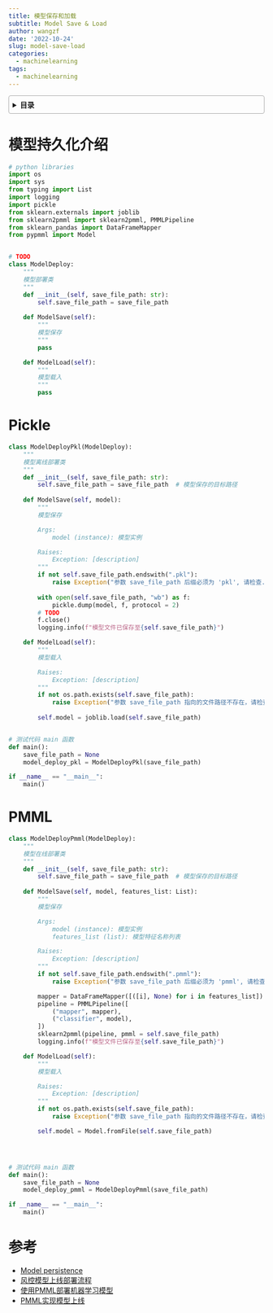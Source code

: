 ```yaml
---
title: 模型保存和加载
subtitle: Model Save & Load
author: wangzf
date: '2022-10-24'
slug: model-save-load
categories:
  - machinelearning
tags:
  - machinelearning
---
```


<style>
details {
    border: 1px solid #aaa;
    border-radius: 4px;
    padding: .5em .5em 0;
}
summary {
    font-weight: bold;
    margin: -.5em -.5em 0;
    padding: .5em;
}
details[open] {
    padding: .5em;
}
details[open] summary {
    border-bottom: 1px solid #aaa;
    margin-bottom: .5em;
}
img {
    pointer-events: none;
}
</style>

<details><summary>目录</summary><p>

- [模型持久化介绍](#模型持久化介绍)
- [Pickle](#pickle)
- [PMML](#pmml)
- [参考](#参考)
</p></details><p></p>

# 模型持久化介绍

```python
# python libraries
import os
import sys
from typing import List
import logging
import pickle
from sklearn.externals import joblib
from sklearn2pmml import sklearn2pmml, PMMLPipeline
from sklearn_pandas import DataFrameMapper
from pypmml import Model


# TODO
class ModelDeploy:
    """
    模型部署类
    """
    def __init__(self, save_file_path: str):
        self.save_file_path = save_file_path
    
    def ModelSave(self):
        """
        模型保存
        """
        pass

    def ModelLoad(self):
        """
        模型载入
        """
        pass
```

# Pickle

```python
class ModelDeployPkl(ModelDeploy):
    """
    模型离线部署类
    """
    def __init__(self, save_file_path: str):
        self.save_file_path = save_file_path  # 模型保存的目标路径
    
    def ModelSave(self, model):
        """
        模型保存

        Args:
            model (instance): 模型实例

        Raises:
            Exception: [description]
        """
        if not self.save_file_path.endswith(".pkl"):
            raise Exception("参数 save_file_path 后缀必须为 'pkl', 请检查.")
        
        with open(self.save_file_path, "wb") as f:
            pickle.dump(model, f, protocol = 2)
        # TODO
        f.close()
        logging.info(f"模型文件已保存至{self.save_file_path}")

    def ModelLoad(self):
        """
        模型载入

        Raises:
            Exception: [description]
        """
        if not os.path.exists(self.save_file_path):
            raise Exception("参数 save_file_path 指向的文件路径不存在，请检查.")
        
        self.model = joblib.load(self.save_file_path)


# 测试代码 main 函数
def main():
    save_file_path = None
    model_deploy_pkl = ModelDeployPkl(save_file_path)

if __name__ == "__main__":
    main()
```

# PMML

```python
class ModelDeployPmml(ModelDeploy):
    """
    模型在线部署类
    """
    def __init__(self, save_file_path: str):
        self.save_file_path = save_file_path  # 模型保存的目标路径
    
    def ModelSave(self, model, features_list: List):
        """
        模型保存

        Args:
            model (instance): 模型实例
            features_list (list): 模型特征名称列表

        Raises:
            Exception: [description]
        """
        if not self.save_file_path.endswith(".pmml"):
            raise Exception("参数 save_file_path 后缀必须为 'pmml', 请检查.")

        mapper = DataFrameMapper([([i], None) for i in features_list])
        pipeline = PMMLPipeline([
            ("mapper", mapper),
            ("classifier", model),
        ])
        sklearn2pmml(pipeline, pmml = self.save_file_path)
        logging.info(f"模型文件已保存至{self.save_file_path}")

    def ModelLoad(self):
        """
        模型载入

        Raises:
            Exception: [description]
        """
        if not os.path.exists(self.save_file_path):
            raise Exception("参数 save_file_path 指向的文件路径不存在，请检查.")

        self.model = Model.fromFile(self.save_file_path)




# 测试代码 main 函数
def main():
    save_file_path = None
    model_deploy_pmml = ModelDeployPmml(save_file_path)

if __name__ == "__main__":
    main()
```

# 参考

* [Model persistence](https://scikit-learn.org/stable/model_persistence.html)
* [风控模型上线部署流程](https://zhuanlan.zhihu.com/p/92691256)
* [使用PMML部署机器学习模型](https://zhuanlan.zhihu.com/p/79197337)
* [PMML实现模型上线](https://zhuanlan.zhihu.com/p/39021238)
